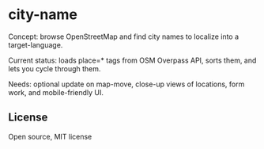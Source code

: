 # city-name

Concept: browse OpenStreetMap and find city names to localize into a
target-language.

Current status: loads place=* tags from OSM Overpass API, sorts them, and lets
you cycle through them.

Needs: optional update on map-move, close-up views of locations, form work, and
mobile-friendly UI.

## License

Open source, MIT license
